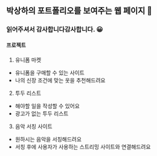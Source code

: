 ## 박상하의 포트폴리오를 보여주는 웹 페이지 🎯

### 읽어주셔서 감사합니다감사합니다. 😀

#### 프로젝트

1. 유니폼 마켓

- 유니폼을 구매할 수 있는 사이트
- 나의 신장 조건에 맞는 옷을 추천해드려요

2. 투두 리스트

- 해야할 일을 작성할 수 있어요
- 광고가 없는 투두 리스트

3. 음악 서칭 사이트

- 원하시는 음악을 서칭해드려요
- 서칭 후에 사용자가 사용하는 스트리밍 사이트와 연결해드려요
